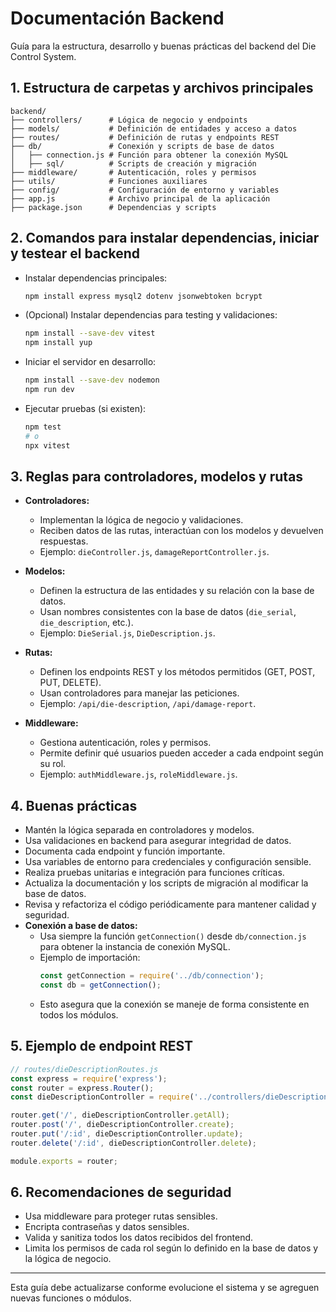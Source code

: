 
# Documentación Backend

Guía para la estructura, desarrollo y buenas prácticas del backend del Die Control System.

## 1. Estructura de carpetas y archivos principales

```
backend/
├── controllers/      # Lógica de negocio y endpoints
├── models/           # Definición de entidades y acceso a datos
├── routes/           # Definición de rutas y endpoints REST
├── db/               # Conexión y scripts de base de datos
│   ├── connection.js # Función para obtener la conexión MySQL
│   ├── sql/          # Scripts de creación y migración
├── middleware/       # Autenticación, roles y permisos
├── utils/            # Funciones auxiliares
├── config/           # Configuración de entorno y variables
├── app.js            # Archivo principal de la aplicación
├── package.json      # Dependencias y scripts
```


## 2. Comandos para instalar dependencias, iniciar y testear el backend

- Instalar dependencias principales:
	```bash
	npm install express mysql2 dotenv jsonwebtoken bcrypt
	```
- (Opcional) Instalar dependencias para testing y validaciones:
	```bash
	npm install --save-dev vitest
	npm install yup
	```
- Iniciar el servidor en desarrollo:
	```bash
	npm install --save-dev nodemon
	npm run dev
	```
- Ejecutar pruebas (si existen):
	```bash
	npm test
	# o
	npx vitest
	```

## 3. Reglas para controladores, modelos y rutas

- **Controladores:**
	- Implementan la lógica de negocio y validaciones.
	- Reciben datos de las rutas, interactúan con los modelos y devuelven respuestas.
	- Ejemplo: `dieController.js`, `damageReportController.js`.

- **Modelos:**
	- Definen la estructura de las entidades y su relación con la base de datos.
	- Usan nombres consistentes con la base de datos (`die_serial`, `die_description`, etc.).
	- Ejemplo: `DieSerial.js`, `DieDescription.js`.

- **Rutas:**
	- Definen los endpoints REST y los métodos permitidos (GET, POST, PUT, DELETE).
	- Usan controladores para manejar las peticiones.
	- Ejemplo: `/api/die-description`, `/api/damage-report`.

- **Middleware:**
	- Gestiona autenticación, roles y permisos.
	- Permite definir qué usuarios pueden acceder a cada endpoint según su rol.
	- Ejemplo: `authMiddleware.js`, `roleMiddleware.js`.


## 4. Buenas prácticas

- Mantén la lógica separada en controladores y modelos.
- Usa validaciones en backend para asegurar integridad de datos.
- Documenta cada endpoint y función importante.
- Usa variables de entorno para credenciales y configuración sensible.
- Realiza pruebas unitarias e integración para funciones críticas.
- Actualiza la documentación y los scripts de migración al modificar la base de datos.
- Revisa y refactoriza el código periódicamente para mantener calidad y seguridad.
- **Conexión a base de datos:**
	- Usa siempre la función `getConnection()` desde `db/connection.js` para obtener la instancia de conexión MySQL.
	- Ejemplo de importación:
		```js
		const getConnection = require('../db/connection');
		const db = getConnection();
		```
	- Esto asegura que la conexión se maneje de forma consistente en todos los módulos.

## 5. Ejemplo de endpoint REST

```js
// routes/dieDescriptionRoutes.js
const express = require('express');
const router = express.Router();
const dieDescriptionController = require('../controllers/dieDescriptionController');

router.get('/', dieDescriptionController.getAll);
router.post('/', dieDescriptionController.create);
router.put('/:id', dieDescriptionController.update);
router.delete('/:id', dieDescriptionController.delete);

module.exports = router;
```

## 6. Recomendaciones de seguridad

- Usa middleware para proteger rutas sensibles.
- Encripta contraseñas y datos sensibles.
- Valida y sanitiza todos los datos recibidos del frontend.
- Limita los permisos de cada rol según lo definido en la base de datos y la lógica de negocio.

---

Esta guía debe actualizarse conforme evolucione el sistema y se agreguen nuevas funciones o módulos.
